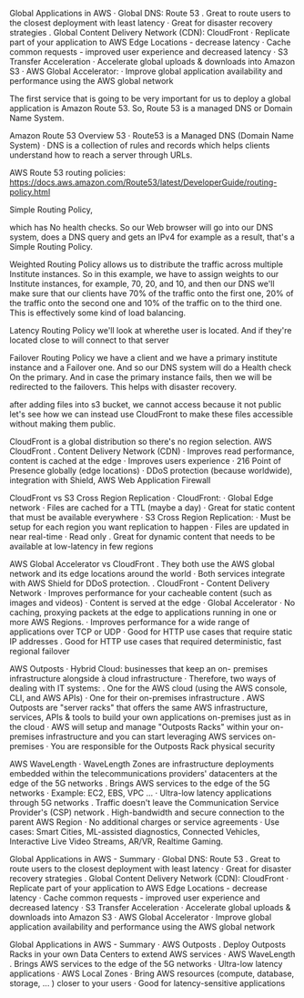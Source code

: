 Global Applications in AWS
· Global DNS: Route 53
. Great to route users to the closest deployment with least latency
· Great for disaster recovery strategies
. Global Content Delivery Network (CDN): CloudFront
· Replicate part of your application to AWS Edge Locations - decrease latency
· Cache common requests - improved user experience and decreased latency
· S3 Transfer Acceleration
· Accelerate global uploads & downloads into Amazon S3
· AWS Global Accelerator:
· Improve global application availability and performance using the AWS global network

The first service that is going to be very important for us to deploy a global application is Amazon Route 53. So, Route 53 is a managed DNS or Domain Name System.

Amazon Route 53 Overview 53
· Route53 is a Managed DNS (Domain Name System)
· DNS is a collection of rules and records which helps clients understand how to reach a server through URLs.

AWS Route 53 routing policies: 
https://docs.aws.amazon.com/Route53/latest/DeveloperGuide/routing-policy.html

Simple Routing Policy,

which has No health checks. So our Web browser will go into our DNS system, does a DNS query and gets an IPv4 for example as a result, that's a Simple Routing Policy.

Weighted Routing Policy
allows us to distribute the traffic across multiple Institute instances. So in this example, we have to assign weights to our Institute instances, for example, 70, 20, and 10, and then our DNS we'll make sure that our clients have 70% of the traffic onto the first one, 20% of the traffic onto the second one and 10% of the traffic on to the third one. This is effectively some kind of load balancing.

Latency Routing Policy 
we'll look at wherethe user is located. And if they're located close to will connect to that server

Failover Routing Policy
we have a client and we have a primary institute instance and a Failover one. And so our DNS system will do a Health check On the primary. And in case the primary instance fails, then we will be redirected to the failovers. This helps with disaster recovery.

after adding files into s3 bucket, we cannot access because it not public
let's see how we can instead use CloudFront to make these files accessible without making them public.

CloudFront is a global distribution so there's no region selection.
AWS CloudFront
. Content Delivery Network (CDN)
· Improves read performance, content is cached at the edge
· Improves users experience
· 216 Point of Presence globally (edge locations)
· DDoS protection (because worldwide), integration with Shield, AWS Web Application Firewall

CloudFront vs S3 Cross Region Replication
· CloudFront:
· Global Edge network
· Files are cached for a TTL (maybe a day)
· Great for static content that must be available everywhere
· S3 Cross Region Replication:
· Must be setup for each region you want replication to happen
· Files are updated in near real-time
· Read only
. Great for dynamic content that needs to be available at low-latency in few regions



AWS Global Accelerator vs CloudFront
. They both use the AWS global network and its edge locations around the world
· Both services integrate with AWS Shield for DDoS protection.
. CloudFront - Content Delivery Network
· Improves performance for your cacheable content (such as images and videos)
· Content is served at the edge
· Global Accelerator
· No caching, proxying packets at the edge to applications running in one or more AWS Regions.
· Improves performance for a wide range of applications over TCP or UDP
· Good for HTTP use cases that require static IP addresses
. Good for HTTP use cases that required deterministic, fast regional failover

AWS Outposts
· Hybrid Cloud: businesses that keep an on-
premises infrastructure alongside à cloud infrastructure
· Therefore, two ways of dealing with IT systems:
. One for the AWS cloud (using the AWS console, CLI, and AWS APIs)
· One for their on-premises infrastructure
. AWS Outposts are "server racks" that offers the same AWS infrastructure, services, APIs & tools to build your own applications on-premises just as in the cloud
· AWS will setup and manage "Outposts Racks" within your on-premises infrastructure and you can start leveraging AWS services on-premises
· You are responsible for the Outposts Rack physical security

AWS WaveLength
· WaveLength Zones are infrastructure deployments embedded within the telecommunications providers' datacenters at the edge of the 5G networks
. Brings AWS services to the edge of the 5G networks
· Example: EC2, EBS, VPC ...
· Ultra-low latency applications through 5G networks
. Traffic doesn't leave the Communication Service Provider's (CSP) network
. High-bandwidth and secure connection to the parent AWS Region
· No additional charges or service agreements
· Use cases: Smart Cities, ML-assisted diagnostics,
Connected Vehicles, Interactive Live Video Streams, AR/VR, Realtime Gaming.

Global Applications in AWS - Summary
· Global DNS: Route 53 
. Great to route users to the closest deployment with least latency
· Great for disaster recovery strategies
. Global Content Delivery Network (CDN): CloudFront
· Replicate part of your application to AWS Edge Locations - decrease latency
· Cache common requests - improved user experience and decreased latency
· S3 Transfer Acceleration
· Accelerate global uploads & downloads into Amazon S3
· AWS Global Accelerator
· Improve global application availability and performance using the AWS global network

Global Applications in AWS - Summary
· AWS Outposts
. Deploy Outposts Racks in your own Data Centers to extend AWS services
· AWS WaveLength
. Brings AWS services to the edge of the 5G networks
· Ultra-low latency applications
· AWS Local Zones
· Bring AWS resources (compute, database, storage, ... ) closer to your users
· Good for latency-sensitive applications



